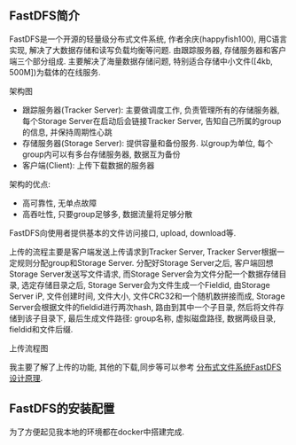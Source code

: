 
## FastDFS简介
FastDFS是一个开源的轻量级分布式文件系统, 作者余庆(happyfish100), 用C语言实现, 解决了大数据存储和读写负载均衡等问题. 由跟踪服务器, 存储服务器和客户端三个部分组成. 主要解决了海量数据存储问题, 特别适合存储中小文件([4kb, 500M])为载体的在线服务.

架构图

+ 跟踪服务器(Tracker Server): 主要做调度工作, 负责管理所有的存储服务器, 每个Storage Server在启动后会链接Tracker Server, 告知自己所属的group的信息, 并保持周期性心跳
+ 存储服务器(Storage Server): 提供容量和备份服务. 以group为单位, 每个group内可以有多台存储服务器, 数据互为备份
+ 客户端(Client): 上传下载数据的服务器

架构的优点:

* 高可靠性, 无单点故障
* 高吞吐性, 只要group足够多, 数据流量将足够分散

FastDFS向使用者提供基本的文件访问接口, upload, download等.

上传的流程主要是客户端发送上传请求到Tracker Server, Tracker Server根据一定规则分配group和Storage Server. 分配好Storage Server之后, 客户端回想Storage Server发送写文件请求, 而Storage Server会为文件分配一个数据存储目录, 选定存储目录之后, Storage Server会为文件生成一个Fieldid, 由Storage Server iP, 文件创建时间, 文件大小, 文件CRC32和一个随机数拼接而成, Storage Server会根据文件的fieldid进行两次hash, 路由到其中一个子目录, 然后将文件存储到该子目录下, 最后生成文件路径: group名称, 虚拟磁盘路径, 数据两级目录, fieldid和文件后缀.

上传流程图

我主要了解了上传的功能, 其他的下载,同步等可以参考 [分布式文件系统FastDFS设计原理](http://blog.chinaunix.net/uid-20196318-id-4058561.html).


## FastDFS的安装配置
为了方便起见我本地的环境都在docker中搭建完成.
